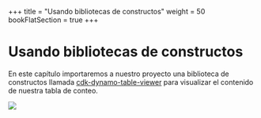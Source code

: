 +++
title = "Usando bibliotecas de constructos"
weight = 50
bookFlatSection = true
+++

# Usando bibliotecas de constructos

En este capítulo importaremos a nuestro proyecto una biblioteca de constructos llamada 
[cdk-dynamo-table-viewer](https://pypi.org/project/cdk-dynamo-table-view) para visualizar 
el contenido de nuestra tabla de conteo.

![](/images/table-viewer.png)

